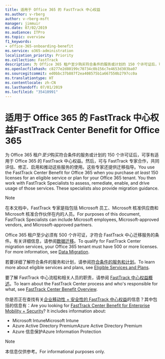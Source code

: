 ```yaml
---
title: 适用于 Office 365 的 FastTrack 中心权益
ms.author: v-rberg
author: v-rberg-msft
manager: jimmuir
ms.date: 07/02/2019
ms.audience: ITPro
ms.topic: overview
f1_keywords:
- office-365-onboarding-benefit
ms.service: o365-administration
localization_priority: Priority
ms.collection: FastTrack
description: 为 Office 365 租户至少购买符合条件的服务或计划的 150 个许可证后，可享有适用于 Office 365 的 FastTrack 中心权益。然后，可与 FastTrack 专家合作，共同评估、修正、启用和推动这些服务的使用。这些专家还提供迁移指导。
ms.openlocfilehash: c8277e2d80199c70734c0b156c7e4653d303ba07
ms.sourcegitcommit: ed0bbc37b887f2ea408575b1a667550b2797cc0a
ms.translationtype: HT
ms.contentlocale: zh-CN
ms.lasthandoff: 07/01/2019
ms.locfileid: "35410991"
---
```

# <a name="fasttrack-center-benefit-for-office-365"></a><span data-ttu-id="4a894-105">适用于 Office 365 的 FastTrack 中心权益</span><span class="sxs-lookup"><span data-stu-id="4a894-105">FastTrack Center Benefit for Office 365</span></span>

<span data-ttu-id="4a894-p102">为 Office 365 租户*至少*购买符合条件的服务或计划的 150 个许可证后，可享有适用于 Office 365 的 FastTrack 中心权益。然后，可与 FastTrack 专家合作，共同评估、修正、启用和推动这些服务的使用。这些专家还提供迁移指导。</span><span class="sxs-lookup"><span data-stu-id="4a894-p102">You use the FastTrack Center Benefit for Office 365 when you purchase  *at least*  150 licenses for an eligible service or plan for your Office 365 tenant. You then work with FastTrack Specialists to assess, remediate, enable, and drive usage of those services. These specialists also provide migration guidance.</span></span> 
  
> [!NOTE]
> <span data-ttu-id="4a894-109">在本文档中，FastTrack 专家是指包括 Microsoft 员工、Microsoft 核准供应商和 Microsoft 核准合作伙伴在内的人员。</span><span class="sxs-lookup"><span data-stu-id="4a894-109">For purposes of this document, FastTrack Specialists can include Microsoft employees, Microsoft-approved vendors, and Microsoft-approved partners.</span></span> 
  
<span data-ttu-id="4a894-p103">Office 365 租户至少必须有 500 个许可证，才符合 FastTrack 中心迁移服务的条件。有关详细信息，请参阅[数据迁移](O365-data-migration.md)。</span><span class="sxs-lookup"><span data-stu-id="4a894-p103">To qualify for FastTrack Center migration services, your Office 365 tenant must have 500 or more licenses. For more information, see [Data Migration](O365-data-migration.md).</span></span>
  
<span data-ttu-id="4a894-112">若要详细了解符合条件的服务和计划，请参阅[符合条件的服务和计划](M365-eligible-services-and-plans.md)。</span><span class="sxs-lookup"><span data-stu-id="4a894-112">To learn more about eligible services and plans, see [Eligible Services and Plans](M365-eligible-services-and-plans.md).</span></span>
  
<span data-ttu-id="4a894-113">要了解 FastTrack 中心流程和相关人员的职责，请参阅 [FastTrack 中心权益概述](O365-fasttrack-benefit-overview.md)。</span><span class="sxs-lookup"><span data-stu-id="4a894-113">To learn about the FastTrack Center process and who's responsible for what, see [FastTrack Center Benefit Overview](O365-fasttrack-benefit-overview.md).</span></span>
  
<span data-ttu-id="4a894-p104">你是否正在查找有关[企业移动性 + 安全性的 FastTrack 中心权益](EMS-fasttrack-benefit-for-EMS.md)的信息？其中包括的信息有：</span><span class="sxs-lookup"><span data-stu-id="4a894-p104">Are you looking for [FastTrack Center Benefit for Enterprise Mobility + Security](EMS-fasttrack-benefit-for-EMS.md)? It includes information about:</span></span>
  
- <span data-ttu-id="4a894-116">Microsoft Intune</span><span class="sxs-lookup"><span data-stu-id="4a894-116">Microsoft Intune</span></span>    
- <span data-ttu-id="4a894-117">Azure Active Directory Premium</span><span class="sxs-lookup"><span data-stu-id="4a894-117">Azure Active Directory Premium</span></span> 
- <span data-ttu-id="4a894-118">Azure 信息保护</span><span class="sxs-lookup"><span data-stu-id="4a894-118">Azure Information Protection</span></span>
    
> [!NOTE]
> <span data-ttu-id="4a894-119">本信息仅供参考。</span><span class="sxs-lookup"><span data-stu-id="4a894-119">For informational purposes only.</span></span> 
